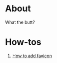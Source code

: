 # About
What the butt?

# How-tos
1. [How to add favicon](https://medium.com/@xiang_zhou/how-to-add-a-favicon-to-your-jekyll-site-2ac2179cc2ed)